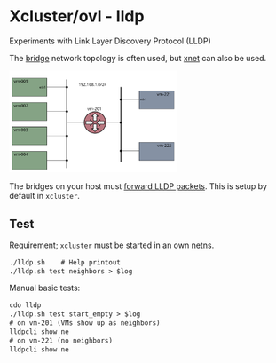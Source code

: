# Xcluster/ovl - lldp

Experiments with Link Layer Discovery Protocol (LLDP)

The [bridge](../network-topology#bridge) network topology is often used,
but [xnet](../network-topology/#xnet) can also be used.

<img src="../network-topology/bridge.svg" width="60%" />

The bridges on your host must [forward LLDP packets](
https://interestingtraffic.nl/2017/11/21/an-oddly-specific-post-about-group_fwd_mask/).
This is setup by default in `xcluster`.


## Test

Requirement; `xcluster` must be started in an own [netns](
https://github.com/Nordix/xcluster/blob/master/doc/netns.md).

```
./lldp.sh    # Help printout
./lldp.sh test neighbors > $log
```

Manual basic tests:
```
cdo lldp
./lldp.sh test start_empty > $log
# on vm-201 (VMs show up as neighbors)
lldpcli show ne
# on vm-221 (no neighbors)
lldpcli show ne
```
